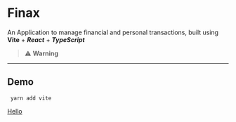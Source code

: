 # **Finax**

An Application to manage financial and personal transactions, built using **Vite** + _**React**_ + _**TypeScript**_

> :warning: **Warning**

---

## **Demo**

```
 yarn add vite
```

[Hello]('https://goggle/com')
